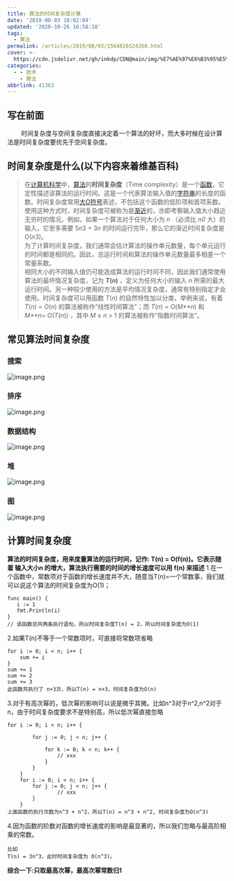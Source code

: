 ```yaml
---
title: 算法的时间复杂度计算
date: '2019-08-03 18:02:04'
updated: '2020-10-26 16:58:10'
tags:
  - 算法
permalink: /articles/2019/08/03/1564826524260.html
cover: >-
  https://cdn.jsdelivr.net/gh/inkdp/CDN@main/img/%E7%AE%97%E6%B3%95%E5%A4%8D%E6%9D%82%E5%BA%A6.png
categories:
  - - 技术
    - 算法
abbrlink: 41363
---
```

## 写在前面

   时间复杂度与空间复杂度直接决定着一个算法的好坏，而大多时候在设计算法是时间复杂度要优先于空间复杂度。

## 时间复杂度是什么(以下内容来着维基百科)

> 在[计算机科学](https://zh.wikipedia.org/wiki/%E8%AE%A1%E7%AE%97%E6%9C%BA%E7%A7%91%E5%AD%A6 "计算机科学")中，[算法](https://zh.wikipedia.org/wiki/%E7%AE%97%E6%B3%95 "算法")的**时间复杂度**（Time complexity）是一个[函数](https://zh.wikipedia.org/wiki/%E5%87%BD%E6%95%B0 "函数")，它定性描述该算法的运行时间。这是一个代表算法输入值的[字符串](https://zh.wikipedia.org/wiki/%E5%AD%97%E7%AC%A6%E4%B8%B2 "字符串")的长度的函数。时间复杂度常用[大O符号](https://zh.wikipedia.org/wiki/%E5%A4%A7O%E7%AC%A6%E5%8F%B7 "大O符号")表述，不包括这个函数的低阶项和首项系数。使用这种方式时，时间复杂度可被称为是[渐近](https://zh.wikipedia.org/wiki/%E6%B8%90%E8%BF%91%E5%88%86%E6%9E%90 "渐近分析")的，亦即考察输入值大小趋近无穷时的情况。例如，如果一个算法对于任何大小为 *n* （必须比 *n0* 大）的输入，它至多需要 5*n*3 + 3*n* 的时间运行完毕，那么它的渐近时间复杂度是 O(*n*3)。<br/>
> 为了计算时间复杂度，我们通常会估计算法的操作单元数量，每个单元运行的时间都是相同的。因此，总运行时间和算法的操作单元数量最多相差一个常量系数。<br/>
> 相同大小的不同输入值仍可能造成算法的运行时间不同，因此我们通常使用算法的最坏情况复杂度，记为 ***T*(*n*)** ，定义为任何大小的输入 *n* 所需的最大运行时间。另一种较少使用的方法是平均情况复杂度，通常有特别指定才会使用。时间复杂度可以用函数 *T*(*n*) 的自然特性加以分类，举例来说，有着 *T*(*n*) = *O*(*n*) 的算法被称作“线性时间算法”；而 *T*(*n*) = *O*(*M**n*) 和 *M**n*= O(*T*(*n*)) ，其中 *M* ≥ *n* > 1 的算法被称作“指数时间算法”。

## 常见算法时间复杂度

### 搜索

![image.png](https://cdn.jsdelivr.net/gh/inkdp/CDN@main/img/image-8ba9a3db.png)

### 排序

![image.png](https://cdn.jsdelivr.net/gh/inkdp/CDN@main/img/image-3a8afbfd.png)

### 数据结构

![image.png](https://cdn.jsdelivr.net/gh/inkdp/CDN@main/img/image-fc45c2ae.png)

### 堆

![image.png](https://cdn.jsdelivr.net/gh/inkdp/CDN@main/img/image-ed711758.png)

### 图

![image.png](https://cdn.jsdelivr.net/gh/inkdp/CDN@main/img/image-813479ac.png)

## 计算时间复杂度

**算法的时间复杂度，用来度量算法的运行时间，记作: T(n) = O(f(n))。它表示随着 输入大小n 的增大，算法执行需要的时间的增长速度可以用 f(n) 来描述**
1.在一个函数中，常数项对于函数的增长速度并不大，随意当T(n)=一个常数事，我们就可以说这个算法的时间复杂度为O(1)；

```
func main() {
   i := 1
   fmt.Println(i)
}
// 该函数总共两条执行语句，所以时间复杂度T(n) = 2，所以时间复杂度为O(1)
```

2.如果T(n)不等于一个常数项时，可直接将常数项省略

```
for i := 0; i < n; i++ {
	sum += i
}
sum += 1
sum += 2
sum += 3
此函数共执行了 n+3次，所以T(n) = n+3，时间复杂度为O(n)
```

3.对于有高次幂的，低次幂的影响可以说是微乎其微。比如n^3对于n^2,n^2对于n，由于时间复杂度要求不是特别高，所以低次幂直接忽略

```
for i := 0; i < n; i++ {

        for j := 0; j < n; j++ {

            for k := 0; k < n; k++ {
                // xxx
            }
        }
    }
    for i := 0; i < n; i++ {
        for j := 0; j < n; j++ {
                // xxx
        }
    }
上面函数的执行次数为n^3 + n^2，所以T(n) = n^3 + n^2, 时间复杂度为O(n^3)
```

4.因为函数的阶数对函数的增长速度的影响是最显著的，所以我们忽略与最高阶相乘的常数。

```
比如
T(n) = 3n^3，此时时间复杂度为 O(n^3)。
```

**综合一下:只取最高次幂，最高次幂常数归1**
